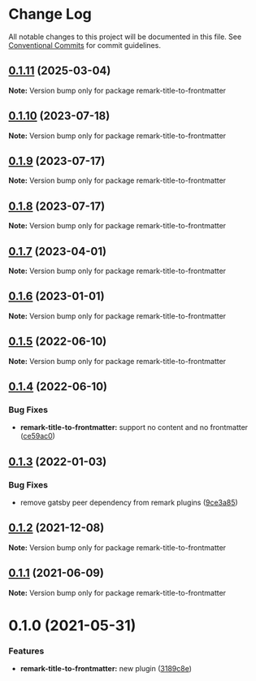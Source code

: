 # Change Log

All notable changes to this project will be documented in this file.
See [Conventional Commits](https://conventionalcommits.org) for commit guidelines.

## [0.1.11](https://github.com/adaltas/remark-gatsby-plugins/compare/remark-title-to-frontmatter@0.1.10...remark-title-to-frontmatter@0.1.11) (2025-03-04)

**Note:** Version bump only for package remark-title-to-frontmatter

## [0.1.10](https://github.com/adaltas/remark-gatsby-plugins/compare/remark-title-to-frontmatter@0.1.9...remark-title-to-frontmatter@0.1.10) (2023-07-18)

**Note:** Version bump only for package remark-title-to-frontmatter

## [0.1.9](https://github.com/adaltas/remark-gatsby-plugins/compare/remark-title-to-frontmatter@0.1.8...remark-title-to-frontmatter@0.1.9) (2023-07-17)

**Note:** Version bump only for package remark-title-to-frontmatter

## [0.1.8](https://github.com/adaltas/remark-gatsby-plugins/compare/remark-title-to-frontmatter@0.1.7...remark-title-to-frontmatter@0.1.8) (2023-07-17)

**Note:** Version bump only for package remark-title-to-frontmatter

## [0.1.7](https://github.com/adaltas/remark-gatsby-plugins/compare/remark-title-to-frontmatter@0.1.6...remark-title-to-frontmatter@0.1.7) (2023-04-01)

**Note:** Version bump only for package remark-title-to-frontmatter

## [0.1.6](https://github.com/adaltas/remark-gatsby-plugins/compare/remark-title-to-frontmatter@0.1.5...remark-title-to-frontmatter@0.1.6) (2023-01-01)

**Note:** Version bump only for package remark-title-to-frontmatter

## [0.1.5](https://github.com/adaltas/remark-gatsby-plugins/compare/remark-title-to-frontmatter@0.1.4...remark-title-to-frontmatter@0.1.5) (2022-06-10)

**Note:** Version bump only for package remark-title-to-frontmatter

## [0.1.4](https://github.com/adaltas/remark-gatsby-plugins/compare/remark-title-to-frontmatter@0.1.3...remark-title-to-frontmatter@0.1.4) (2022-06-10)

### Bug Fixes

- **remark-title-to-frontmatter:** support no content and no frontmatter ([ce59ac0](https://github.com/adaltas/remark-gatsby-plugins/commit/ce59ac0a057475b6fad059c79c03eea0313b6391))

## [0.1.3](https://github.com/adaltas/remark-gatsby-plugins/compare/remark-title-to-frontmatter@0.1.2...remark-title-to-frontmatter@0.1.3) (2022-01-03)

### Bug Fixes

- remove gatsby peer dependency from remark plugins ([9ce3a85](https://github.com/adaltas/remark-gatsby-plugins/commit/9ce3a8501f3b47807b9ffa44ba7e0ddcdcc7b34b))

## [0.1.2](https://github.com/adaltas/remark-gatsby-plugins/compare/remark-title-to-frontmatter@0.1.1...remark-title-to-frontmatter@0.1.2) (2021-12-08)

**Note:** Version bump only for package remark-title-to-frontmatter

## [0.1.1](https://github.com/adaltas/remark-gatsby-plugins/compare/remark-title-to-frontmatter@0.1.0...remark-title-to-frontmatter@0.1.1) (2021-06-09)

**Note:** Version bump only for package remark-title-to-frontmatter

# 0.1.0 (2021-05-31)

### Features

- **remark-title-to-frontmatter:** new plugin ([3189c8e](https://github.com/adaltas/remark-gatsby-plugins/commit/3189c8e438e63a6eeccd6d2e844e7e72f122c1a4))
